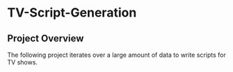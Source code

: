 # TV-Script-Generation
## Project Overview


The following project iterates over a large amount of data to write scripts for TV shows.
